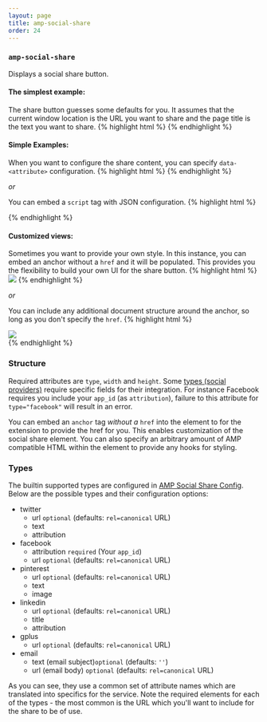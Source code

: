 ```yaml
---
layout: page
title: amp-social-share
order: 24
---
```


<!---
Copyright 2016 The AMP HTML Authors. All Rights Reserved.

Licensed under the Apache License, Version 2.0 (the "License");
you may not use this file except in compliance with the License.
You may obtain a copy of the License at

      http://www.apache.org/licenses/LICENSE-2.0

Unless required by applicable law or agreed to in writing, software
distributed under the License is distributed on an "AS-IS" BASIS,
WITHOUT WARRANTIES OR CONDITIONS OF ANY KIND, either express or implied.
See the License for the specific language governing permissions and
limitations under the License.

-->

### <a name="amp-social-share"></a> `amp-social-share`

Displays a social share button.

#### The simplest example:
The share button guesses some defaults for you. It assumes that the current window location is the URL you want to share and the page title is the text you want to share.
{% highlight html %}
<amp-social-share type="twitter" width="60" height="44">
</amp-social-share>
{% endhighlight %}

#### Simple Examples:
When you want to configure the share content, you can specify ```data-<attribute>``` configuration.
{% highlight html %}
<amp-social-share type="linkedin" width="60" height="44"
  data-text="Hello world"
  data-url="https://example.com/"
  data-attribution="AMPhtml">
</amp-social-share>
{% endhighlight %}

*or*

You can embed a ```script``` tag with JSON configuration.
{% highlight html %}
<amp-social-share type="pinterest" width="60" height="44">
  <script type="application/json">
    {
      "text": "Hello world",
      "url": "https://example.com/",
      "attribution": "AMPhtml"
    }
  </script>
</amp-social-share>
{% endhighlight %}

#### Customized views:
Sometimes you want to provide your own style. In this instance, you can embed an anchor without a ```href``` and it will be populated. This provides you the flexibility to build your own UI for the share button.
{% highlight html %}
<amp-social-share type="linkedin" width="60" height="44" data-text="The AMP Project" data-url="https://www.ampproject.org/" data-attribution="amphtml">
  <a id="customized-social-share" class="custom"><img src="http://example.com/image.jpg"/></a>
</amp-social-share>
{% endhighlight %}

*or*

You can include any additional document structure around the anchor, so long as you don't specify the ```href```.
{% highlight html %}
<amp-social-share type="linkedin" width="60" height="44">
  <script type="application/json">
    {
      "text": "The AMP Project",
      "url": "https://www.ampproject.org/",
      "attribution": "amphtml"
    }
  </script>
  <div class="my-style">
    <a id="customized-social-share" class="custom"><img src="http://example.com/image.jpg"/></a>
  </div>
</amp-social-share>
{% endhighlight %}

### Structure

Required attributes are `type`, `width` and `height`. Some [types (social providers)](https://github.com/ampproject/amphtml/blob/master/extensions/amp-social-share/#user-content-types) require specific fields for their integration. For instance Facebook requires you include your ```app_id``` (as ```attribution```), failure to this attribute for ```type="facebook"``` will result in an error.

You can embed an `anchor` tag _without a_ ```href``` into the element to for the extension to provide the href for you. This enables customization of the social share element. You can also specify an arbitrary amount of AMP compatible HTML within the element to provide any hooks for styling.

### Types

The builtin supported types are configured in [AMP Social Share Config](https://github.com/ampproject/amphtml/blob/master/extensions/amp-social-share/v.0/amp-amp-social-share-config.js). Below are the possible types and their configuration options:

- twitter
  - url `optional` (defaults: `rel=canonical` URL)
  - text
  - attribution
- facebook
  - attribution `required` (Your `app_id`)
  - url `optional` (defaults: `rel=canonical` URL)
- pinterest
  - url `optional` (defaults: `rel=canonical` URL)
  - text
  - image
- linkedin
  - url `optional` (defaults: `rel=canonical` URL)
  - title
  - attribution
- gplus
  - url `optional` (defaults: `rel=canonical` URL)
- email
  - text (email subject)`optional` (defaults: `''`)
  - url (email body) `optional` (defaults: `rel=canonical` URL)

As you can see, they use a common set of attribute names which are translated into specifics for the service. Note the required elements for each of the types - the most common is the URL which you'll want to include for the share to be of use.
